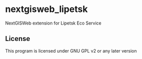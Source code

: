 # nextgisweb_lipetsk
NextGISWeb extension for Lipetsk Eco Service 

License
-------------
This program is licensed under GNU GPL v2 or any later version
